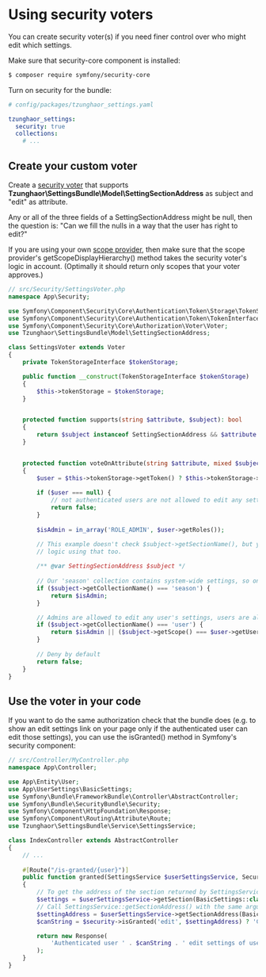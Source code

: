 Using security voters
=====================

You can create security voter(s) if you need finer control over who might edit which settings.

Make sure that security-core component is installed:

```sh
$ composer require symfony/security-core
```

Turn on security for the bundle:

```yaml
# config/packages/tzunghaor_settings.yaml

tzunghaor_settings:
  security: true
  collections:
    # ...
```

Create your custom voter
------------------------

Create a [security voter](https://symfony.com/doc/current/security/voters.html) 
that supports **Tzunghaor\SettingsBundle\Model\SettingSectionAddress** as subject
and "edit" as attribute.

Any or all of the three fields of a SettingSectionAddress might be null, then the
question is: "Can we fill the nulls in a way that the user has right to edit?"

If you are using your own [scope provider](scopes.md), then make sure that the
scope provider's getScopeDisplayHierarchy() method takes the security voter's logic in 
account. (Optimally it should return only scopes that your voter approves.)

```php
// src/Security/SettingsVoter.php
namespace App\Security;

use Symfony\Component\Security\Core\Authentication\Token\Storage\TokenStorageInterface;
use Symfony\Component\Security\Core\Authentication\Token\TokenInterface;
use Symfony\Component\Security\Core\Authorization\Voter\Voter;
use Tzunghaor\SettingsBundle\Model\SettingSectionAddress;

class SettingsVoter extends Voter
{
    private TokenStorageInterface $tokenStorage;

    public function __construct(TokenStorageInterface $tokenStorage)
    {
        $this->tokenStorage = $tokenStorage;
    }


    protected function supports(string $attribute, $subject): bool
    {
        return $subject instanceof SettingSectionAddress && $attribute === 'edit';
    }


    protected function voteOnAttribute(string $attribute, mixed $subject, TokenInterface $token): bool
    {
        $user = $this->tokenStorage->getToken() ? $this->tokenStorage->getToken()->getUser() : null;
        
        if ($user === null) {
            // not authenticated users are not allowed to edit any settings
            return false;
        }
        
        $isAdmin = in_array('ROLE_ADMIN', $user->getRoles());

        // This example doesn't check $subject->getSectionName(), but you can write more fine-grained
        // logic using that too. 
        
        /** @var SettingSectionAddress $subject */
       
        // Our 'season' collection contains system-wide settings, so only admins are allowed to edit them.
        if ($subject->getCollectionName() === 'season') {
            return $isAdmin;
        }

        // Admins are allowed to edit any user's settings, users are allowed to edit their own settings.
        if ($subject->getCollectionName() === 'user') {
            return $isAdmin || ($subject->getScope() === $user->getUserIdentifier());
        }
        
        // Deny by default 
        return false;
    }
}
```

Use the voter in your code
--------------------------

If you want to do the same authorization check that the bundle does 
(e.g. to show an edit settings link on your page only if the authenticated user can edit those settings),
you can use the isGranted() method in Symfony's security component:

```php
// src/Controller/MyController.php
namespace App\Controller;

use App\Entity\User;
use App\UserSettings\BasicSettings;
use Symfony\Bundle\FrameworkBundle\Controller\AbstractController;
use Symfony\Bundle\SecurityBundle\Security;
use Symfony\Component\HttpFoundation\Response;
use Symfony\Component\Routing\Attribute\Route;
use Tzunghaor\SettingsBundle\Service\SettingsService;

class IndexController extends AbstractController
{
    // ...
    
    #[Route("/is-granted/{user}")]
    public function granted(SettingsService $userSettingsService, Security $security, User $user): Response
    {
        // To get the address of the section returned by SettingsService::getSection() ... 
        $settings = $userSettingsService->getSection(BasicSettings::class, $user);
        // Call SettingsService::getSectionAddress() with the same arguments
        $settingAddress = $userSettingsService->getSectionAddress(BasicSettings::class, $user);
        $canString = $security->isGranted('edit', $settingAddress) ? 'CAN' : 'can NOT';

        return new Response(
            'Authenticated user ' . $canString . ' edit settings of user ' . $user->getUserIdentifier()
        );
    }    
}
```